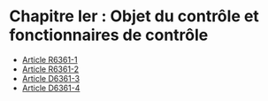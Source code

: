 # Chapitre Ier : Objet du contrôle et fonctionnaires de contrôle

* [Article R6361-1](./LEGIARTI000022257974.md)
* [Article R6361-2](./LEGIARTI000022257971.md)
* [Article D6361-3](./LEGIARTI000022264753.md)
* [Article D6361-4](./LEGIARTI000022264750.md)

